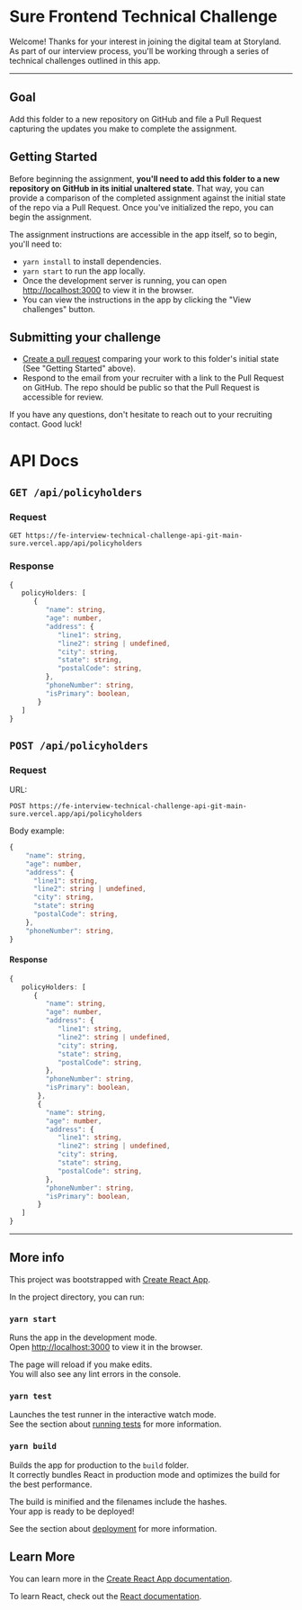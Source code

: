 # Sure Frontend Technical Challenge
Welcome! Thanks for your interest in joining the digital team at Storyland. As part of our interview process, you'll be working through a series of technical challenges outlined in this app.
___
## Goal
Add this folder to a new repository on GitHub and file a Pull Request capturing the updates you make to complete the assignment.

## Getting Started
Before beginning the assignment, **you'll need to add this folder to a new repository on GitHub in its initial unaltered state**. That way, you can provide a comparison of the completed assignment against the initial state of the repo via a Pull Request. Once you've initialized the repo, you can begin the assignment.

The assignment instructions are accessible in the app itself, so to begin, you'll need to:
* `yarn install` to install dependencies.
* `yarn start` to run the app locally.
* Once the development server is running, you can open [http://localhost:3000](http://localhost:3000) to view it in the browser.
* You can view the instructions in the app by clicking the "View challenges" button.

## Submitting your challenge
* [Create a pull request](https://docs.github.com/en/pull-requests/collaborating-with-pull-requests/proposing-changes-to-your-work-with-pull-requests/creating-a-pull-request) comparing your work to this folder's initial state (See "Getting Started" above).
* Respond to the email from your recruiter with a link to the Pull Request on GitHub. The repo should be public so that the Pull Request is accessible for review.

If you have any questions, don't hesitate to reach out to your recruiting contact. Good luck!

# API Docs

## `GET /api/policyholders`
### Request
```
GET https://fe-interview-technical-challenge-api-git-main-sure.vercel.app/api/policyholders
```

### Response
```ts
{
   policyHolders: [
      {
         "name": string,
         "age": number,
         "address": {
            "line1": string,
            "line2": string | undefined,
            "city": string,
            "state": string,
            "postalCode": string,
         },
         "phoneNumber": string,
         "isPrimary": boolean,
       }
   ]
}
```
## `POST /api/policyholders`
### Request
URL:
```
POST https://fe-interview-technical-challenge-api-git-main-sure.vercel.app/api/policyholders
```
Body example:
```ts
{
    "name": string,
    "age": number,
    "address": {
      "line1": string,
      "line2": string | undefined,
      "city": string,
      "state": string
      "postalCode": string,
    },
    "phoneNumber": string,
}
```

#### Response
```ts
{
   policyHolders: [
      {
         "name": string,
         "age": number,
         "address": {
            "line1": string,
            "line2": string | undefined,
            "city": string,
            "state": string,
            "postalCode": string,
         },
         "phoneNumber": string,
         "isPrimary": boolean,
       },
       {
         "name": string,
         "age": number,
         "address": {
            "line1": string,
            "line2": string | undefined,
            "city": string,
            "state": string,
            "postalCode": string,
         },
         "phoneNumber": string,
         "isPrimary": boolean,
       }
   ]
}
```

___
## More info

This project was bootstrapped with [Create React App](https://github.com/facebook/create-react-app).

In the project directory, you can run:

### `yarn start`

Runs the app in the development mode.\
Open [http://localhost:3000](http://localhost:3000) to view it in the browser.

The page will reload if you make edits.\
You will also see any lint errors in the console.

### `yarn test`

Launches the test runner in the interactive watch mode.\
See the section about [running tests](https://facebook.github.io/create-react-app/docs/running-tests) for more information.

### `yarn build`

Builds the app for production to the `build` folder.\
It correctly bundles React in production mode and optimizes the build for the best performance.

The build is minified and the filenames include the hashes.\
Your app is ready to be deployed!

See the section about [deployment](https://facebook.github.io/create-react-app/docs/deployment) for more information.

## Learn More

You can learn more in the [Create React App documentation](https://facebook.github.io/create-react-app/docs/getting-started).

To learn React, check out the [React documentation](https://reactjs.org/).
